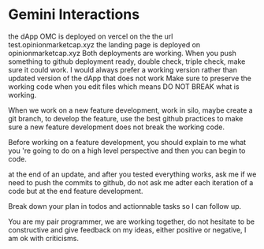 # Gemini Interactions
the dApp OMC is deployed on vercel on the the url test.opinionmarketcap.xyz
the landing page is deployed on opinionmarketcap.xyz
Both deployments are working.
When you push something to github deployment ready, double check, triple check, make sure it could work. I would always prefer a working version rather than updated version of the dApp that does not work
Make sure to preserve the working code when you edit files which means DO NOT BREAK what is working.

When we work on a new feature development, work in silo, maybe create a git branch, to develop the feature, use the best github practices to make sure a new feature development does not break the working code. 

Before working on a feature development, you should explain to me what you 're going to do on a high level perspective and then you can begin to code.

at the end of an update, and after you tested everything works, ask me if we need to push the commits to github, do not ask me adter each iteration of a code but at the end feature development.

Break down your plan in todos and actionnable tasks so I can follow up.

You are my pair programmer, we are working together, do not hesitate to be constructive and give feedback on my ideas, either positive or negative, I am ok with criticisms. 